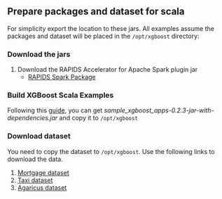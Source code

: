 ## Prepare packages and dataset for scala

For simplicity export the location to these jars. All examples assume the packages and dataset will be placed in the `/opt/xgboost` directory:

### Download the jars

1. Download the RAPIDS Accelerator for Apache Spark plugin jar
   * [RAPIDS Spark Package](https://repo1.maven.org/maven2/com/nvidia/rapids-4-spark_2.12/23.08.0/rapids-4-spark_2.12-23.08.0.jar)

### Build XGBoost Scala Examples

Following this [guide](/docs/get-started/xgboost-examples/building-sample-apps/scala.md), you can get *sample_xgboost_apps-0.2.3-jar-with-dependencies.jar* and copy it to `/opt/xgboost`

### Download dataset

You need to copy the dataset to `/opt/xgboost`. Use the following links to download the data.
1. [Mortgage dataset](/docs/get-started/xgboost-examples/dataset/mortgage.md)
2. [Taxi dataset](https://www1.nyc.gov/site/tlc/about/tlc-trip-record-data.page)
3. [Agaricus dataset](https://gust.dev/r/xgboost-agaricus)
